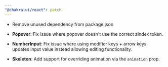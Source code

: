 ```yaml
---
"@chakra-ui/react": patch
---
```


- Remove unused dependency from package.json

- **Popover**: Fix issue where popover doesn't use the correct zIndex token.

- **NumberInput**: Fix issue where using modifier keys + arrow keys updates
  input value instead allowing editing functionality.

- **Skeleton**: Add support for overriding animation via the `animation` prop.
